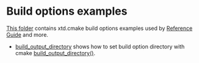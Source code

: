# Build options examples

[This folder](.) contains xtd.cmake build options examples used by [Reference Guide](https://codedocs.xyz/gammasoft71/xtd/) and more.

* [build_output_directory](build_output_directory/README.md) shows how to set build option directory with cmake [build_output_directory()](https://codedocs.xyz/gammasoft71/xtd/_c_make_commands.html#BuildOutputDirectorySubSection).
